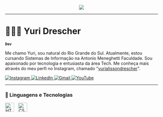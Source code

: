 <!-- Banner -->
<p align="center">
  <img src="https://capsule-render.vercel.app/api?type=waving&color=0:0f0c29,100:302b63&height=200&section=header&text=Yuri%20Drescher&fontSize=40&fontColor=fff&animation=fadeIn&fontAlignY=35"/>
</p>

---

# 👨🏻‍💻 Yuri Drescher

**`Dev`**

Me chamo Yuri, sou natural do Rio Grande do Sul. Atualmente, estou cursando Sistemas de Informação na Antonio Meneghetti Faculdade. Sou apaixonado por tecnologia e entusiasta da área Tech. Me conheça mais através do meu perfi no Instagram, chamado "[yurialissondrescher](https://www.instagram.com/yurialissondrescher/)".

<p align="left">
    <!-- Instagram -->
    <a href="https://www.instagram.com/yurialissondrescher/">
        <img 
            alt="Instagram" 
            title="Siga no Instagram" 
            src="https://img.shields.io/badge/Instagram-%23E1306C.svg?&style=for-the-badge&logo=instagram&logoColor=white"
        />
    </a> 
    <!-- LinkedIn -->
    <a href="https://www.linkedin.com/in/yurialissondrescher/">
        <img 
            alt="LinkedIn" 
            title="Conecte-se no LinkedIn" 
            src="https://img.shields.io/badge/LinkedIn-%230077B5.svg?&style=for-the-badge&logo=linkedin&logoColor=white"
        />
    </a>
    <!-- Gmail -->
    <a href="mailto:yuridrescheryd@gmail.com">
        <img 
            alt="Gmail" 
            title="Enviar Email" 
            src="https://img.shields.io/badge/Gmail-D14836?style=for-the-badge&logo=gmail&logoColor=white"
        />
    </a>
    <!-- YouTube -->
    <a href="https://www.youtube.com/@yurialissondrescher">
        <img 
            alt="YouTube" 
            title="Meu Canal no YouTube" 
            src="https://img.shields.io/badge/YouTube-FF0000?style=for-the-badge&logo=youtube&logoColor=white"
        />
    </a>
</p>

---

### 🤖 Linguagens e Tecnologias

<img align="left" alt="HTML" title="HTML" width="30px" style="padding-right: 10px;" src="https://cdn.jsdelivr.net/gh/devicons/devicon@latest/icons/html5/html5-original.svg" />
<img align="left" alt="CSS" title="CSS" width="30px"
